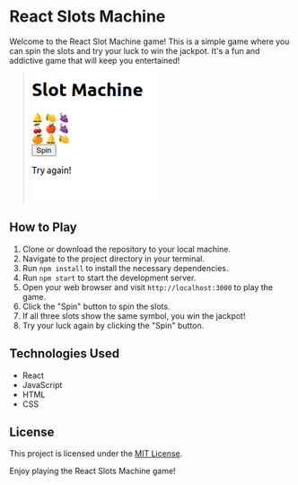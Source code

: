 # React Slots Machine

Welcome to the React Slot Machine game! This is a simple game where you can spin the slots and try your luck to win the jackpot. It's a fun and addictive game that will keep you entertained!

> ![React Slots Machine Screenshot](screenshots/screenshot2.png)

## How to Play

1. Clone or download the repository to your local machine.
2. Navigate to the project directory in your terminal.
3. Run `npm install` to install the necessary dependencies.
4. Run `npm start` to start the development server.
5. Open your web browser and visit `http://localhost:3000` to play the game.
6. Click the "Spin" button to spin the slots.
7. If all three slots show the same symbol, you win the jackpot!
8. Try your luck again by clicking the "Spin" button.

## Technologies Used

- React
- JavaScript
- HTML
- CSS

## License

This project is licensed under the [MIT License](LICENSE).

Enjoy playing the React Slots Machine game!
